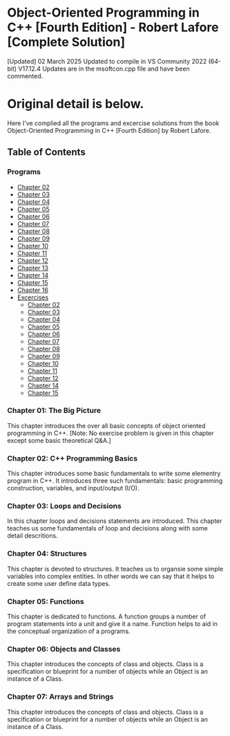 # Object-Oriented Programming in C++ [Fourth Edition] - Robert Lafore [Complete Solution]

[Updated]
02 March 2025
Updated to compile in VS Community 2022 (64-bit) V17.12.4
Updates are in the msoftcon.cpp file and have been commented.

Original detail is below.
========================
Here I've complied all the programs and excercise solutions from the book Object-Oriented Programming in C++ [Fourth Edition] by Robert Lafore.

## Table of Contents
### Programs
- [Chapter 02](Progs/Ch02/)
- [Chapter 03](Progs/Ch03/)
- [Chapter 04](Progs/Ch04/)
- [Chapter 05](Progs/Ch05/)
- [Chapter 06](Progs/Ch06/)
- [Chapter 07](Progs/Ch07/)
- [Chapter 08](Progs/Ch08/)
- [Chapter 09](Progs/Ch09/)
- [Chapter 10](Progs/Ch10/)
- [Chapter 11](Progs/Ch11/)
- [Chapter 12](Progs/Ch12/)
- [Chapter 13](Progs/Ch13/)
- [Chapter 14](Progs/Ch14/)
- [Chapter 15](Progs/Ch15/)
- [Chapter 16](Progs/Ch16/)
- [Excercises](Progs/Exercises/)
  * [Chapter 02](Progs/Exercises/Chap02/)
  * [Chapter 03](Progs/Exercises/Chap03/)
  * [Chapter 04](Progs/Exercises/Chap04/)
  * [Chapter 05](Progs/Exercises/Chap05/)
  * [Chapter 06](Progs/Exercises/Chap06/)
  * [Chapter 07](Progs/Exercises/Chap07/)
  * [Chapter 08](Progs/Exercises/Chap08/)
  * [Chapter 09](Progs/Exercises/Chap09/)
  * [Chapter 10](Progs/Exercises/Chap10/)
  * [Chapter 11](Progs/Exercises/Chap11/)
  * [Chapter 12](Progs/Exercises/Chap12/)
  * [Chapter 14](Progs/Exercises/Chap14/)
  * [Chapter 15](Progs/Exercises/Chap15/)

### Chapter 01: The Big Picture
  This chapter introduces the over all basic concepts of object oriented programming in C++.
  [Note: No exercise problem is given in this chapter except some basic theoretical Q&A.]

### Chapter 02: C++ Programming Basics
  This chapter introduces some basic fundamentals to write some elementry program in C++. It introduces three such fundamentals: basic programming construction, variables, and input/output (I/O).

### Chapter 03: Loops and Decisions
  In this chapter loops and decisions statements are introduced. This chapter teaches us some fundamentals of loop and decisions along with some detail descritions.

### Chapter 04: Structures
  This chapter is devoted to structures. It teaches us to organsie some simple variables into complex entities. In other words we can say that it helps to create some user define data types.

### Chapter 05: Functions
  This chapter is dedicated to functions. A function groups a number of program statements into a unit and give it a name. Function helps to aid in the conceptual organization of a programs.

### Chapter 06: Objects and Classes
  This chapter introduces the concepts of class and objects. Class is a specification or blueprint for a number of objects while an Object is an instance of a Class.

### Chapter 07: Arrays and Strings
  This chapter introduces the concepts of class and objects. Class is a specification or blueprint for a number of objects while an Object is an instance of a Class.
